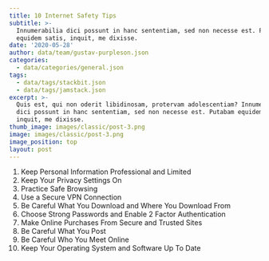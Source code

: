 ```yaml
---
title: 10 Internet Safety Tips
subtitle: >-
  Innumerabilia dici possunt in hanc sententiam, sed non necesse est. Putabam
  equidem satis, inquit, me dixisse.
date: '2020-05-28'
author: data/team/gustav-purpleson.json
categories:
  - data/categories/general.json
tags:
  - data/tags/stackbit.json
  - data/tags/jamstack.json
excerpt: >-
  Quis est, qui non oderit libidinosam, protervam adolescentiam? Innumerabilia
  dici possunt in hanc sententiam, sed non necesse est. Putabam equidem satis,
  inquit, me dixisse.
thumb_image: images/classic/post-3.png
image: images/classic/post-3.png
image_position: top
layout: post
---
```

1. Keep Personal Information Professional and Limited
2. Keep Your Privacy Settings On
3. Practice Safe Browsing
4. Use a Secure VPN Connection
5. Be Careful What You Download and Where You Download From
6. Choose Strong Passwords and Enable 2 Factor Authentication
7. Make Online Purchases From Secure and Trusted Sites
8. Be Careful What You Post
9. Be Careful Who You Meet Online
10. Keep Your Operating System and Software Up To Date